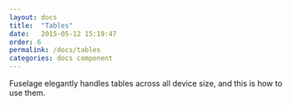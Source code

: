 ```yaml
---
layout: docs
title:  "Tables"
date:   2015-05-12 15:19:47
order: 6
permalink: /docs/tables
categories: docs component
---
```


Fuselage elegantly handles tables across all device size, and this is how to use them.
